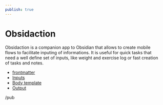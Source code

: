 ```yaml
---
publish: true
---
```

# Obsidaction

Obsidaction is a companion app to Obsidian that allows to create mobile flows to facilitate inputing of informations.
It is useful for quick tasks that need a well define set of inputs, like weight and exercise log or fast creation of tasks and notes.

- [frontmatter](frontmatter.md)
- [Inputs](Inputs.md)
- [Body template](Body%20template.md)
- [Output](Output.md)

/pub